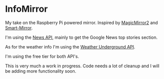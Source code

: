 # InfoMirror
My take on the Raspberry Pi powered mirror.
Inspired by [MagicMirror2](https://github.com/MichMich/MagicMirror) and [Smart-Mirror](https://github.com/HackerHouseYT/Smart-Mirror).

I'm using the [News API](https://newsapi.org/google-news-api), mainly to get the Google News top stories section. 

As for the weather info I'm using the [Weather Underground API](https://www.wunderground.com/weather/api/).

I'm using the free tier for both API's. 

This is very much a work in progress. Code needs a lot of cleanup and I will be adding more functionality soon.
